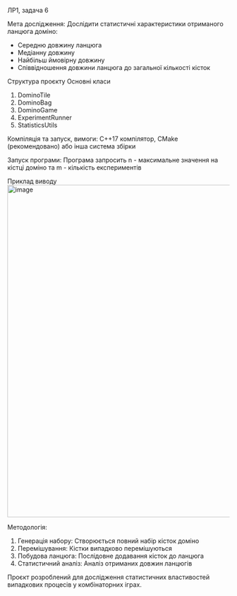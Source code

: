 ЛР1, задача 6

Мета дослідження:
Дослідити статистичні характеристики отриманого ланцюга доміно:
- Середню довжину ланцюга
- Медіанну довжину
- Найбільш ймовірну довжину
- Співвідношення довжини ланцюга до загальної кількості кісток

Структура проєкту
Основні класи
1) DominoTile
2) DominoBag
3) DominoGame
4) ExperimentRunner
5) StatisticsUtils
   
Компіляція та запуск, вимоги: C++17 компілятор,
CMake (рекомендовано) або інша система збірки

Запуск програми: 
Програма запросить n - максимальне значення на кістці доміно та m - кількість експериментів

Приклад виводу
<img width="1280" height="752" alt="image" src="https://github.com/user-attachments/assets/8c8259ed-df28-4e36-a737-126fa41c1188" />



Методологія:
1) Генерація набору: Створюється повний набір кісток доміно
2) Перемішування: Кістки випадково перемішуються
3) Побудова ланцюга: Послідовне додавання кісток до ланцюга
4) Статистичний аналіз: Аналіз отриманих довжин ланцюгів


Проєкт розроблений для дослідження статистичних властивостей випадкових процесів у комбінаторних іграх.
